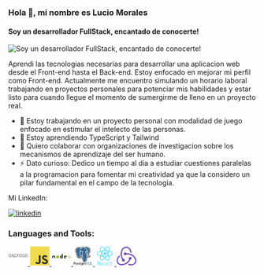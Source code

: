 ### Hola 👋, mi nombre es Lucio Morales
#### Soy un desarrollador FullStack, encantado de conocerte!
![Soy un desarrollador FullStack, encantado de conocerte!](https://camo.githubusercontent.com/92b3f9f2916215280c01b56f76ce02b8c71ac6da21b87bb1eed0894d5d74bcd8/68747470733a2f2f74682e62696e672e636f6d2f74682f69642f522e32353433343130636264303434653939336537353266616435653639623133373f72696b3d674b6b5145364e39656970397767267069643d496d6752617726723d30)

Aprendi las tecnologias necesarias para desarrollar una aplicacion web desde el Front-end hasta el Back-end. Estoy enfocado en mejorar mi perfil como Front-end. Actualmente me encuentro simulando un horario laboral trabajando en proyectos personales para potenciar mis habilidades y estar listo para cuando llegue el momento de sumergirme de lleno en un proyecto real.

- 🔭 Estoy trabajando en un proyecto personal con modalidad de juego enfocado en estimular el intelecto de las personas. 
- 🌱 Estoy aprendiendo TypeScript y Tailwind 
- 👯 Quiero colaborar con organizaciones de investigacion sobre los mecanismos de aprendizaje del ser humano.  
- ⚡ Dato curioso: Dedico un tiempo al dia a estudiar cuestiones paralelas a la programacion para fomentar mi creatividad ya que la considero un pilar fundamental en el campo de la tecnologia. 

Mi LinkedIn:

[<img src='https://cdn.jsdelivr.net/npm/simple-icons@3.0.1/icons/linkedin.svg' alt='linkedin' height='40'>](https://www.linkedin.com/in/lucio-morales/)

<h3 align="left">Languages and Tools:</h3>
<p align="left"> <a href="https://expressjs.com" target="_blank" rel="noreferrer"> <img src="https://raw.githubusercontent.com/devicons/devicon/master/icons/express/express-original-wordmark.svg" alt="express" width="40" height="40"/> </a> <a href="https://developer.mozilla.org/en-US/docs/Web/JavaScript" target="_blank" rel="noreferrer"> <img src="https://raw.githubusercontent.com/devicons/devicon/master/icons/javascript/javascript-original.svg" alt="javascript" width="40" height="40"/> </a> <a href="https://nodejs.org" target="_blank" rel="noreferrer"> <img src="https://raw.githubusercontent.com/devicons/devicon/master/icons/nodejs/nodejs-original-wordmark.svg" alt="nodejs" width="40" height="40"/> </a> <a href="https://www.postgresql.org" target="_blank" rel="noreferrer"> <img src="https://raw.githubusercontent.com/devicons/devicon/master/icons/postgresql/postgresql-original-wordmark.svg" alt="postgresql" width="40" height="40"/> </a> <a href="https://reactjs.org/" target="_blank" rel="noreferrer"> <img src="https://raw.githubusercontent.com/devicons/devicon/master/icons/react/react-original-wordmark.svg" alt="react" width="40" height="40"/> </a> <a href="https://redux.js.org" target="_blank" rel="noreferrer"> <img src="https://raw.githubusercontent.com/devicons/devicon/master/icons/redux/redux-original.svg" alt="redux" width="40" height="40"/> </a> </p>

